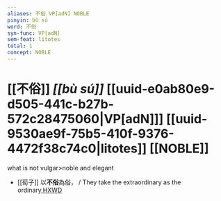 ```yaml
---
aliases: 不俗 VP[adN] NOBLE
pinyin: bù sú
word: 不俗
syn-func: VP[adN]
sem-feat: litotes
total: 1
concept: NOBLE 
---
```

# [[不俗]] *[[bù sú]]*  [[uuid-e0ab80e9-d505-441c-b27b-572c28475060|VP[adN]]] [[uuid-9530ae9f-75b5-410f-9376-4472f38c74c0|litotes]] [[NOBLE]]
what is not vulgar>noble and elegant
 - [[荀子]] 以**不俗**為俗， / They take the extraordinary as the ordinary,[HXWD](https://hxwd.org/textview.html?location=KR3a0002_tls_006-14a.15)